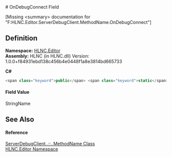 ﻿<document xml:space="preserve">
<file name="F_HLNC_Editor_ServerDebugClient_MethodName_OnDebugConnect" /># OnDebugConnect Field<span id="PageHeader"> </span>


\[Missing &lt;summary&gt; documentation for "F:HLNC.Editor.ServerDebugClient.MethodName.OnDebugConnect"\]

<SectionTitle xml:space="preserve">

## Definition
</SectionTitle>**Namespace:** <a href="N_HLNC_Editor">HLNC.Editor</a>  
**Assembly:** HLNC (in HLNC.dll) Version: 1.0.0+f84931ebd138c456b4e0448f1a8e3814bd665733

**C#**
``` C#
<span class="keyword">public</span> <span class="keyword">static</span> <span class="keyword">readonly</span> <span class="identifier">StringName</span> <span class="identifier">OnDebugConnect</span>
```

<SectionTitle xml:space="preserve">

#### Field Value
</SectionTitle><span class="noLink">StringName</span><SectionTitle xml:space="preserve">

## See Also
<span id="seeAlso"> </span></SectionTitle><SectionTitle xml:space="preserve">

#### Reference
</SectionTitle><a href="T_HLNC_Editor_ServerDebugClient_MethodName">ServerDebugClient<span class="languageSpecificText"><span class="cs">.</span><span class="vb">.</span><span class="cpp">::</span><span class="nu">.</span><span class="fs">.</span></span>MethodName Class</a>  
<a href="N_HLNC_Editor">HLNC.Editor Namespace</a>  
</document>